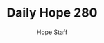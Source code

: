 ---
image: /assets/img/daily-hope-default-artwork.png
title: Daily Hope 280
number: 280
categories:
  - Daily Hope
author: Hope Staff
notes: Daily Hope 280
embed: >-
  <iframe style="border-radius:12px" src="https://open.spotify.com/embed/episode/4F7iCTMucr1UdptxAl98NC?utm_source=generator" width="100%" height="152" frameBorder="0" allowfullscreen="" allow="autoplay; clipboard-write; encrypted-media; fullscreen; picture-in-picture" loading="lazy"></iframe>
---